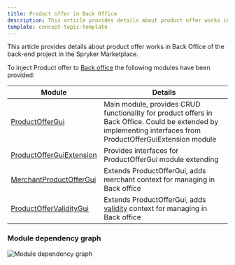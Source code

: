 ```yaml
---
title: Product offer in Back Office
description: This article provides details about product offer works in back office of the back-end project in the Spryker Marketplace.
template: concept-topic-template
---
```


This article provides details about product offer works in Back Office of the back-end project in the Spryker Marketplace.

To inject Product offer to [Back office](https://documentation.spryker.com/docs/spryker-core-back-office) the following modules have been provided:

| Module | Details |
| -------------------- | ---------- |
| [ProductOfferGui](https://github.com/spryker/product-offer-gui) | Main module, provides CRUD functionality for product offers in Back Office. Could be extended by implementing interfaces from ProductOfferGuiExtension module | 
| [ProductOfferGuiExtension](https://github.com/spryker/product-offer-gui-extension) | Provides interfaces for ProductOfferGui module extending | 
| [MerchantProductOfferGui](https://github.com/spryker/merchant-product-offer-gui) | Extends ProductOfferGui, adds merchant context for managing in Back office |
| [ProductOfferValidityGui](https://github.com/spryker/product-offer-validity-gui) | Extends ProductOfferGui, adds [validity](/docs/marketplace/dev/back-end/features/marketplace-product-offer-learn-more/validity-dates.html) context for managing in Back office | 

### Module dependency graph

![Module dependency graph](https://confluence-connect.gliffy.net/embed/image/5db1ea40-576c-4663-b53d-e37469be0f81.png?utm_medium=live&utm_source=custom)
